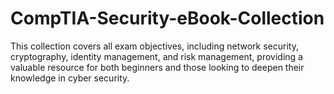 # CompTIA-Security-eBook-Collection
 This collection covers all exam objectives, including network security, cryptography, identity management, and risk management, providing a valuable resource for both beginners and those looking to deepen their knowledge in cyber security.
